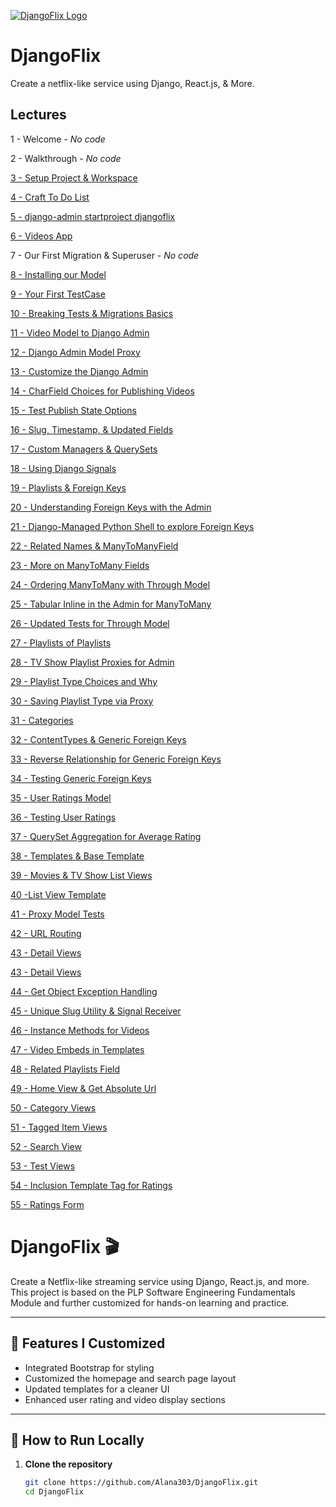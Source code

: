 [![DjangoFlix Logo](https://static.codingforentrepreneurs.com/media/projects/djangoflix/images/share/DjangoFlix_Share.jpg)](https://www.codingforentrepreneurs.com/projects/djangoflix)

# DjangoFlix

Create a netflix-like service using Django, React.js, &amp; More.


## Lectures
1 - Welcome - *No code*

2 - Walkthrough - *No code*

[3 - Setup Project & Workspace](../../tree/ffe83c8c0b46004dcd06e73d156a7f9c6d502375/)

[4 - Craft To Do List](../../tree/3b1050dcca788553104987b6577d95c82c419432/)

[5 - django-admin startproject djangoflix](../../tree/41632758252e5f696fc968845ecd883f0a00f10f/)

[6 - Videos App](../../tree/bb59baa8a0e9d64812ca6d53db3ad6be1be8152f/)

7 - Our First Migration & Superuser - *No code*

[8 - Installing our Model](../../tree/c115c9ca56da01bb91f5b6e98d9632b5a4847456/)

[9 - Your First TestCase](../../tree/6beee7e5e38001690c16c7abc74559558435287e/)

[10 - Breaking Tests & Migrations Basics](../../tree/9e82da997669e9939a860ba17dc9ee491dc9d7b9/)

[11 - Video Model to Django Admin](../../tree/0d163b23d0042a3166378a03aa78337958d5b68d/)

[12 - Django Admin Model Proxy](../../tree/e1fb3e2e50e9728caaec1c853cb7d27c86176ea8/)

[13 - Customize the Django Admin](../../tree/b9886f9387029a56e1518d135a89b811c485713b/)

[14 - CharField Choices for Publishing Videos](../../tree/5942ba3a386ddc879a3d9980213668db057ff871/)

[15 - Test Publish State Options](../../tree/b29eb022d5514d3f45374eb890c474d4129ae733/)

[16 - Slug, Timestamp, & Updated Fields](../../tree/4d7fb54f962a94f01443af92653d7b359bddddcb/)

[17 - Custom Managers & QuerySets](../../tree/d1f739b7aa1816af3a8aecb662c66657ac0300df/)

[18 - Using Django Signals](../../tree/1fc8916024ef134c44ad444f5acc473ccfc5c142/)

[19 - Playlists & Foreign Keys](../../tree/abdb39b823d10a681af4d808409af5572c717d49/)

[20 - Understanding Foreign Keys with the Admin](../../tree/8e288ab79b14beaaa74692344c587dc48e5eb07e/)

[21 - Django-Managed Python Shell to explore Foreign Keys](../../tree/593f8e3e16c2db45932b3ef79010719a2f18b22a/)

[22 - Related Names & ManyToManyField](../../tree/52063e1efc9418af52fac47c89c8f9c5598c3ef5/)

[23 - More on ManyToMany Fields](../../tree/eb1b591a7bab118255fd2046061fd7d59abc3714/)

[24 - Ordering ManyToMany with Through Model](../../tree/6390c7b02d9d38da59d47f191ec7898c8086338a/)

[25 - Tabular Inline in the Admin for ManyToMany](../../tree/7c9c42c7fca97b367854c3c01cf2637e8b27c200/)

[26 - Updated Tests for Through Model](../../tree/609bea1c07a4da36f6ec732c368b439ad0d10235/)

[27 - Playlists of Playlists](../../tree/b352f03a81dcc0661a8e633167da54096f4024d2/)

[28 - TV Show Playlist Proxies for Admin](../../tree/f14e196931873894e74c7c023f49d31e2d6b0cde/)

[29 - Playlist Type Choices and Why](../../tree/3a17b3a95955bfc251ef8554145e4a89f3bbf28d/)

[30 - Saving Playlist Type via Proxy](../../tree/27f325b4d9f5f63c8c5a61bdd6339eaa2cf69567/)

[31 - Categories](../../tree/78cbe8bc117993a52444714e76298e5549de668d/)

[32 - ContentTypes & Generic Foreign Keys](../../tree/946ac5618acf6d04bd47b3814852c4c12f16b65b/)

[33 - Reverse Relationship for Generic Foreign Keys](../../tree/046d59009506d6a3eedb725bc82357fa80149e76/)

[34 - Testing Generic Foreign Keys](../../tree/b1d53892a256793532d61975c2953f9450c82055/)

[35 - User Ratings Model](../../tree/ae3589181ee5895292f37a9ba339c5131496d770/)

[36 - Testing User Ratings](../../tree/0f2032a9767120978d3e466806b4f15f566fe51d/)

[37 - QuerySet Aggregation for Average Rating](../../tree/f4c544826a072c04b9a93e9929e327cfd130a360/)

[38 - Templates & Base Template](../../tree/6856915f19bfa099475f2543e48e341a3502b99b/)

[39 - Movies & TV Show List Views](../../tree/503f315fe2de5495b73a7c587bcc04017a396d10/)

[40 -List View Template](../../tree/adef547e044318eb3a363aad2ea061bbc5148d8f/)

[41 - Proxy Model Tests](../../tree/72de41fe2cc08d9e3c4abe27e8a675727a2fd17c/)

[42 - URL Routing](../../tree/5d6001c992bc3d83cbcd9ceb3db7071d62f26582/)

[43 - Detail Views](../../tree/5e3ab2a98e75871b29bb781c78041400b2311c2e/)

[43 - Detail Views](../../tree/3984513914776facbc3f15c94c49dc04cd15e9fb/)

[44 - Get Object Exception Handling](../../tree/967aebc1dddeea389892c9b3d57033491ff52d66/)

[45 - Unique Slug Utility & Signal Receiver](../../tree/77a85cab8c2ec0e2d8f4522f0057200ada11b3a1/)

[46 - Instance Methods for Videos](../../tree/bc8722e78a614c0b015b540901fc04c76290e00b/)

[47 - Video Embeds in Templates](../../tree/17d549f67f840b20b7033343d73864d807f3e192/)

[48 - Related Playlists Field](../../tree/337fafe0c4215d277d756ccb26dc8a1eb531910f/)

[49 - Home View & Get Absolute Url](../../tree/90321925029cf06ae5cf7c36584848389edcede2/)

[50 - Category Views](../../tree/eb2e32371ce7e16dbcd3315abae8a7b6c18e03e9/)

[51 - Tagged Item Views](../../tree/f945fa5b689bc9e12e182f5e7905c66027fec7be/)

[52 - Search View](../../tree/04dd4eefb91709461cffdc00f23f92767b690c98/)

[53 - Test Views](../../tree/6fd1414db6b7aee41b8d3243101e8c18d857a116/)

[54 - Inclusion Template Tag for Ratings](../../tree/601f358845b8be343b0f3e055d435fcaad3eb654/)

[55 - Ratings Form](../../tree/0f34ed0a437315918d52f2ed1344c3bdf532f65e/)


# DjangoFlix 🎬

Create a Netflix-like streaming service using Django, React.js, and more. This project is based on the PLP Software Engineering Fundamentals Module and further customized for hands-on learning and practice.

---

## 🌟 Features I Customized

- Integrated Bootstrap for styling
- Customized the homepage and search page layout
- Updated templates for a cleaner UI
- Enhanced user rating and video display sections

---

## 🚀 How to Run Locally

1. **Clone the repository**

   ```bash
   git clone https://github.com/Alana303/DjangoFlix.git
   cd DjangoFlix
